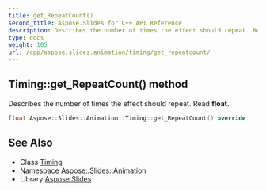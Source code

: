 ```yaml
---
title: get_RepeatCount()
second_title: Aspose.Slides for C++ API Reference
description: Describes the number of times the effect should repeat. Read float.
type: docs
weight: 105
url: /cpp/aspose.slides.animation/timing/get_repeatcount/
---
```

## Timing::get_RepeatCount() method


Describes the number of times the effect should repeat. Read **float**.

```cpp
float Aspose::Slides::Animation::Timing::get_RepeatCount() override
```

## See Also

* Class [Timing](./)
* Namespace [Aspose::Slides::Animation](../)
* Library [Aspose.Slides](../../)